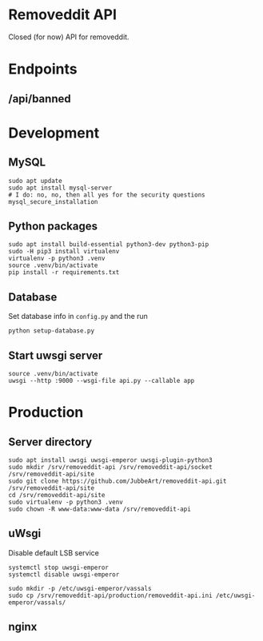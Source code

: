# Removeddit API
Closed (for now) API for removeddit.

# Endpoints

## /api/banned


# Development
## MySQL
```
sudo apt update
sudo apt install mysql-server
# I do: no, no, then all yes for the security questions
mysql_secure_installation
```

## Python packages
```
sudo apt install build-essential python3-dev python3-pip
sudo -H pip3 install virtualenv
virtualenv -p python3 .venv
source .venv/bin/activate
pip install -r requirements.txt
```
## Database
Set database info in `config.py` and the run

```
python setup-database.py
```
## Start uwsgi server
```
source .venv/bin/activate
uwsgi --http :9000 --wsgi-file api.py --callable app
```

# Production

## Server directory
```
sudo apt install uwsgi uwsgi-emperor uwsgi-plugin-python3
sudo mkdir /srv/removeddit-api /srv/removeddit-api/socket /srv/removeddit-api/site
sudo git clone https://github.com/JubbeArt/removeddit-api.git /srv/removeddit-api/site
cd /srv/removeddit-api/site
sudo virtualenv -p python3 .venv
sudo chown -R www-data:www-data /srv/removeddit-api
```


## uWsgi
Disable default LSB service

```
systemctl stop uwsgi-emperor
systemctl disable uwsgi-emperor
```

```
sudo mkdir -p /etc/uwsgi-emperor/vassals
sudo cp /srv/removeddit-api/production/removeddit-api.ini /etc/uwsgi-emperor/vassals/

```

## nginx